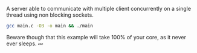 A server able to communicate with multiple client concurrently on a single thread using non blocking sockets.

```sh
gcc main.c -O3 -o main && ./main
```

Beware though that this example will take 100% of your core, as it never ever sleeps. 💤
